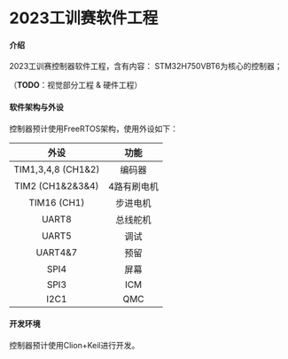 # 2023工训赛软件工程

#### 介绍

2023工训赛控制器软件工程，含有内容：
STM32H750VBT6为核心的控制器；

（**TODO**：视觉部分工程 & 硬件工程）

#### 软件架构与外设

控制器预计使用FreeRTOS架构，使用外设如下：

|        外设        |    功能     |
| :----------------: | :---------: |
| TIM1,3,4,8 (CH1&2) |   编码器    |
|  TIM2 (CH1&2&3&4)  | 4路有刷电机 |
|    TIM16 (CH1)     |  步进电机   |
|       UART8        |  总线舵机   |
|       UART5        |    调试     |
|      UART4&7       |    预留     |
|        SPI4        |    屏幕     |
|        SPI3        |     ICM     |
|        I2C1        |     QMC     |

#### 开发环境

控制器预计使用Clion+Keil进行开发。